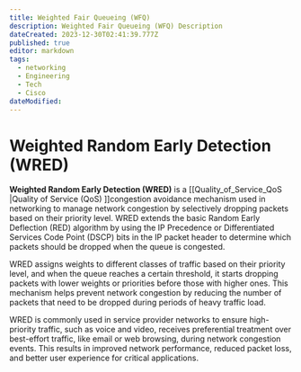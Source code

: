 ```yaml
---
title: Weighted Fair Queueing (WFQ)
description: Weighted Fair Queueing (WFQ) Description
dateCreated: 2023-12-30T02:41:39.777Z
published: true
editor: markdown
tags:
  - networking
  - Engineering
  - Tech
  - Cisco
dateModified: 
---
```

# Weighted Random Early Detection (WRED)

**Weighted Random Early Detection (WRED)** is a [[Quality_of_Service_QoS |Quality of Service (QoS) ]]congestion avoidance mechanism used in networking to manage network congestion by selectively dropping packets based on their priority level. WRED extends the basic Random Early Deflection (RED) algorithm by using the IP Precedence or Differentiated Services Code Point (DSCP) bits in the IP packet header to determine which packets should be dropped when the queue is congested. 

WRED assigns weights to different classes of traffic based on their priority level, and when the queue reaches a certain threshold, it starts dropping packets with lower weights or priorities before those with higher ones. This mechanism helps prevent network congestion by reducing the number of packets that need to be dropped during periods of heavy traffic load.

WRED is commonly used in service provider networks to ensure high-priority traffic, such as voice and video, receives preferential treatment over best-effort traffic, like email or web browsing, during network congestion events. This results in improved network performance, reduced packet loss, and better user experience for critical applications.